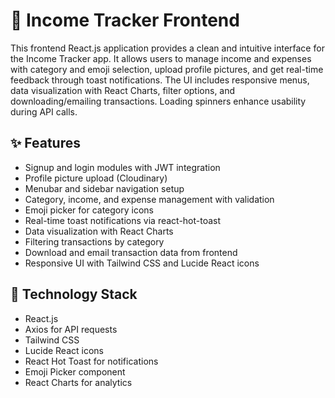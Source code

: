 # 💸 Income Tracker Frontend

This frontend React.js application provides a clean and intuitive interface for the Income Tracker app. It allows users to manage income and expenses with category and emoji selection, upload profile pictures, and get real-time feedback through toast notifications. The UI includes responsive menus, data visualization with React Charts, filter options, and downloading/emailing transactions. Loading spinners enhance usability during API calls.

## ✨ Features
- Signup and login modules with JWT integration  
- Profile picture upload (Cloudinary)  
- Menubar and sidebar navigation setup  
- Category, income, and expense management with validation  
- Emoji picker for category icons  
- Real-time toast notifications via react-hot-toast  
- Data visualization with React Charts  
- Filtering transactions by category  
- Download and email transaction data from frontend  
- Responsive UI with Tailwind CSS and Lucide React icons  

## 🧱 Technology Stack
- React.js  
- Axios for API requests  
- Tailwind CSS  
- Lucide React icons  
- React Hot Toast for notifications  
- Emoji Picker component  
- React Charts for analytics  
